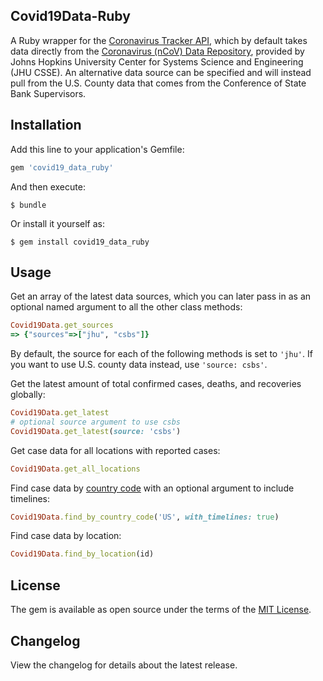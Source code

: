 ## Covid19Data-Ruby

A Ruby wrapper for the [Coronavirus Tracker API](https://github.com/ExpDev07/coronavirus-tracker-api), which by default takes data directly from the [Coronavirus (nCoV) Data Repository](https://github.com/CSSEGISandData/COVID-19), provided by Johns Hopkins University Center for Systems Science and Engineering (JHU CSSE). An alternative data source can be specified and will instead pull from the U.S. County data that comes from the Conference of State Bank Supervisors.

## Installation

Add this line to your application's Gemfile:

```ruby
gem 'covid19_data_ruby'
```

And then execute:

    $ bundle

Or install it yourself as:

    $ gem install covid19_data_ruby

## Usage
Get an array of the latest data sources, which you can later pass in as an optional named argument to all the other class methods:
```ruby
Covid19Data.get_sources
=> {"sources"=>["jhu", "csbs"]}
```

By default, the source for each of the following methods is set to `'jhu'`. If you want to use U.S. county data instead, use `'source: csbs'`.

Get the latest amount of total confirmed cases, deaths, and recoveries globally:
```ruby
Covid19Data.get_latest
# optional source argument to use csbs
Covid19Data.get_latest(source: 'csbs')
```

Get case data for all locations with reported cases:
```ruby
Covid19Data.get_all_locations
```

Find case data by [country code](https://en.wikipedia.org/wiki/ISO_3166-1_alpha-2) with an optional argument to include timelines:
```ruby
Covid19Data.find_by_country_code('US', with_timelines: true)
```

Find case data by location:
```ruby
Covid19Data.find_by_location(id)
```

## License

The gem is available as open source under the terms of the [MIT License](http://opensource.org/licenses/MIT).

## Changelog

View the changelog for details about the latest release.
